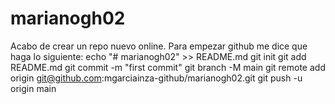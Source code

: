 # marianogh02
Acabo de crear un repo nuevo online. 
Para empezar github me dice que haga lo siguiente:
echo "# marianogh02" >> README.md
git init
git add README.md
git commit -m "first commit"
git branch -M main
git remote add origin git@github.com:mgarciainza-github/marianogh02.git
git push -u origin main
